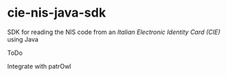 # cie-nis-java-sdk
SDK for reading the NIS code from an *Italian Electronic Identity Card (CIE)* using Java

ToDo

Integrate with patrOwl
